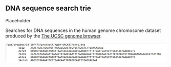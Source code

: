 DNA sequence search trie
---

Placeholder

Searches for DNA sequences in the human genome chromosome dataset produced by the [The UCSC genome browser](https://genome.ucsc.edu/).

![](output_sample.jpg)
